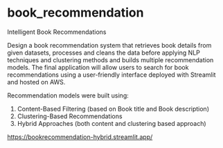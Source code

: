 # book_recommendation
Intelligent Book Recommendations

Design a book recommendation system that retrieves book details from given datasets, processes and cleans the data before applying NLP techniques and clustering methods and builds multiple recommendation models. The final application will allow users to search for book recommendations using a user-friendly interface deployed with Streamlit and hosted on AWS. 

Recommendation models were built using:
1. Content-Based Filtering (based on Book title and Book description)
2. Clustering-Based Recommendations 
3. Hybrid Approaches (both content and clustering based approach)


https://bookrecommendation-hybrid.streamlit.app/
